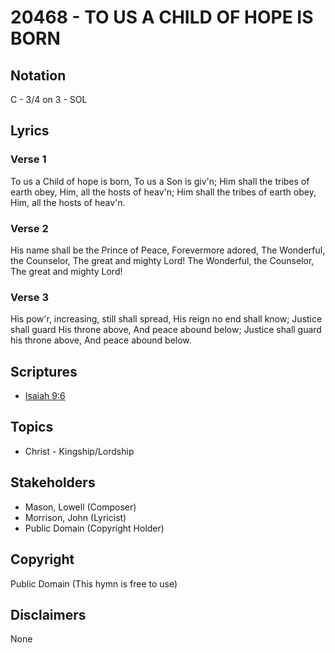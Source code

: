 # 20468 - TO US A CHILD OF HOPE IS BORN

## Notation

C - 3/4 on 3 - SOL

## Lyrics

### Verse 1

To us a Child of hope is born, To us a Son is giv'n; Him shall the tribes of earth obey, Him, all the hosts of heav'n; Him shall the tribes of earth obey, Him, all the hosts of heav'n.

### Verse 2

His name shall be the Prince of Peace, Forevermore adored, The Wonderful, the Counselor, The great and mighty Lord! The Wonderful, the Counselor, The great and mighty Lord!

### Verse 3

His pow'r, increasing, still shall spread, His reign no end shall know; Justice shall guard His throne above, And peace abound below; Justice shall guard his throne above, And peace abound below.


## Scriptures

- [Isaiah 9:6](https://www.biblegateway.com/passage/?search=Isaiah%209%3A6)

## Topics

- Christ - Kingship/Lordship

## Stakeholders

- Mason, Lowell (Composer)
- Morrison, John (Lyricist)
- Public Domain (Copyright Holder)

## Copyright

Public Domain
(This hymn is free to use)

## Disclaimers

None

